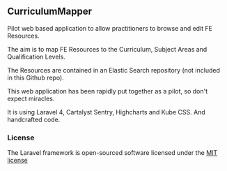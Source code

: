 ## CurriculumMapper

Pilot web based application to allow practitioners to browse and edit FE Resources.

The aim is to map FE Resources to the Curriculum, Subject Areas and Qualification Levels.

The Resources are contained in an Elastic Search repository (not included in this Github repo).

This web application has been rapidly put together as a pilot, so don't expect miracles.

It is using Laravel 4, Cartalyst Sentry, Highcharts and Kube CSS. And handcrafted code.

### License

The Laravel framework is open-sourced software licensed under the [MIT license](http://opensource.org/licenses/MIT)
